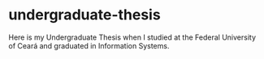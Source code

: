 # undergraduate-thesis
Here is my Undergraduate Thesis when I studied at the Federal University of Ceará and graduated in Information Systems.

